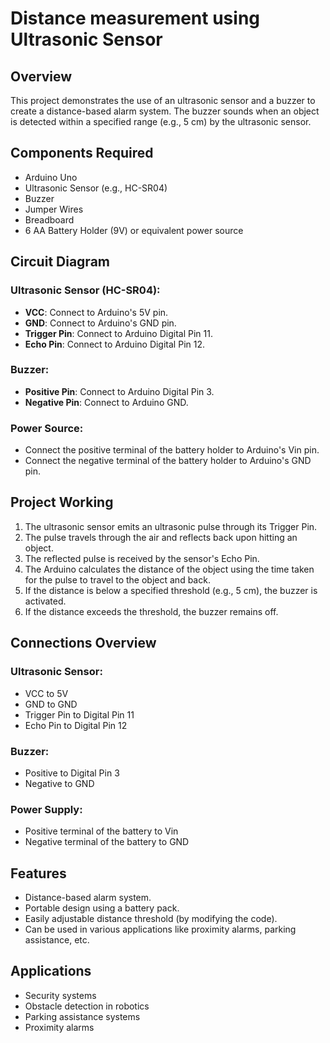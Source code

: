 # Distance measurement using Ultrasonic Sensor 

## Overview
This project demonstrates the use of an ultrasonic sensor and a buzzer to create a distance-based alarm system. The buzzer sounds when an object is detected within a specified range (e.g., 5 cm) by the ultrasonic sensor.

## Components Required
- Arduino Uno
- Ultrasonic Sensor (e.g., HC-SR04)
- Buzzer
- Jumper Wires
- Breadboard
- 6 AA Battery Holder (9V) or equivalent power source

## Circuit Diagram
### Ultrasonic Sensor (HC-SR04):
- **VCC**: Connect to Arduino's 5V pin.
- **GND**: Connect to Arduino's GND pin.
- **Trigger Pin**: Connect to Arduino Digital Pin 11.
- **Echo Pin**: Connect to Arduino Digital Pin 12.

### Buzzer:
- **Positive Pin**: Connect to Arduino Digital Pin 3.
- **Negative Pin**: Connect to Arduino GND.

### Power Source:
- Connect the positive terminal of the battery holder to Arduino's Vin pin.
- Connect the negative terminal of the battery holder to Arduino's GND pin.

## Project Working
1. The ultrasonic sensor emits an ultrasonic pulse through its Trigger Pin.
2. The pulse travels through the air and reflects back upon hitting an object.
3. The reflected pulse is received by the sensor's Echo Pin.
4. The Arduino calculates the distance of the object using the time taken for the pulse to travel to the object and back.
5. If the distance is below a specified threshold (e.g., 5 cm), the buzzer is activated.
6. If the distance exceeds the threshold, the buzzer remains off.

## Connections Overview
### Ultrasonic Sensor:
- VCC to 5V
- GND to GND
- Trigger Pin to Digital Pin 11
- Echo Pin to Digital Pin 12

### Buzzer:
- Positive to Digital Pin 3
- Negative to GND

### Power Supply:
- Positive terminal of the battery to Vin
- Negative terminal of the battery to GND

## Features
- Distance-based alarm system.
- Portable design using a battery pack.
- Easily adjustable distance threshold (by modifying the code).
- Can be used in various applications like proximity alarms, parking assistance, etc.

## Applications
- Security systems
- Obstacle detection in robotics
- Parking assistance systems
- Proximity alarms
